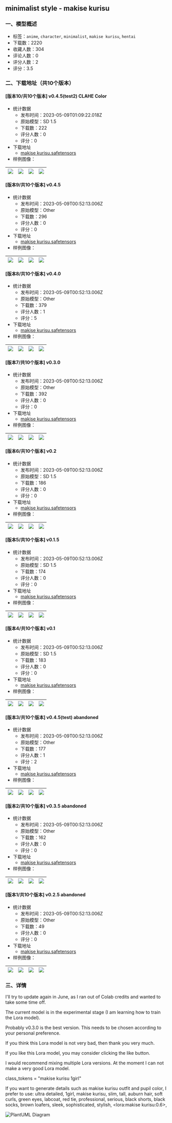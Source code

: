## minimalist style - makise kurisu
### 一、模型概述

- 标签：`anime`, `character`, `minimalist`, `makise kurisu`, `hentai`
- 下载数：2220
- 收藏人数：304
- 评论人数：0
- 评分人数：2
- 评分：3.5

### 二、下载地址（共10个版本）

#### [版本10/共10个版本] v0.4.5(test2) CLAHE Color

- 统计数据
  - 发布时间：2023-05-09T01:09:22.018Z
  - 原始模型：SD 1.5
  - 下载数：222
  - 评分人数：0
  - 评分：0
- 下载地址
  - [makise kurisu.safetensors](https://civitai.com/api/download/models/65939)
- 样例图像：

| <img src="https://image.civitai.com/xG1nkqKTMzGDvpLrqFT7WA/15184e08-576d-4324-bb68-dcfdef6069a5/width=450/731061.jpeg" /> | <img src="https://image.civitai.com/xG1nkqKTMzGDvpLrqFT7WA/51b30c13-77df-4eda-b51a-2110e266b11a/width=450/731065.jpeg" /> | <img src="https://image.civitai.com/xG1nkqKTMzGDvpLrqFT7WA/c9c2fec6-b1f8-4264-9545-ec7797147cf7/width=450/731062.jpeg" /> | <img src="https://image.civitai.com/xG1nkqKTMzGDvpLrqFT7WA/e855bdf9-2022-4961-8b64-45639358a7df/width=450/731058.jpeg" /> |
| ---- | ---- | ---- | ---- |

#### [版本9/共10个版本] v0.4.5

- 统计数据
  - 发布时间：2023-05-09T00:52:13.006Z
  - 原始模型：Other
  - 下载数：296
  - 评分人数：0
  - 评分：0
- 下载地址
  - [makise kurisu.safetensors](https://civitai.com/api/download/models/55675)
- 样例图像：

| <img src="https://image.civitai.com/xG1nkqKTMzGDvpLrqFT7WA/b8355af2-94a0-40db-2a4a-908fd7287d00/width=450/603289.jpeg" /> | <img src="https://image.civitai.com/xG1nkqKTMzGDvpLrqFT7WA/bdc3f053-30c1-4d56-7d68-4d77a75ab300/width=450/603285.jpeg" /> | <img src="https://image.civitai.com/xG1nkqKTMzGDvpLrqFT7WA/63404b04-5bb4-4c58-5005-aaf409fd2300/width=450/603293.jpeg" /> | <img src="https://image.civitai.com/xG1nkqKTMzGDvpLrqFT7WA/d69cdfb7-7b77-4577-df2b-5a3117b85000/width=450/603292.jpeg" /> |
| ---- | ---- | ---- | ---- |

#### [版本8/共10个版本] v0.4.0

- 统计数据
  - 发布时间：2023-05-09T00:52:13.006Z
  - 原始模型：Other
  - 下载数：379
  - 评分人数：1
  - 评分：5
- 下载地址
  - [makise kurisu.safetensors](https://civitai.com/api/download/models/41955)
- 样例图像：

| <img src="https://image.civitai.com/xG1nkqKTMzGDvpLrqFT7WA/b351de70-3812-4bfc-5703-d6d06d909d00/width=450/460757.jpeg" /> | <img src="https://image.civitai.com/xG1nkqKTMzGDvpLrqFT7WA/50f60833-7636-44a7-eec8-76322dd69000/width=450/460764.jpeg" /> | <img src="https://image.civitai.com/xG1nkqKTMzGDvpLrqFT7WA/a49b9508-7166-4e15-beea-71ab37a6d700/width=450/466387.jpeg" /> | <img src="https://image.civitai.com/xG1nkqKTMzGDvpLrqFT7WA/b4567f0c-bbfe-4993-ae58-e87e7fcf7d00/width=450/466390.jpeg" /> |
| ---- | ---- | ---- | ---- |

#### [版本7/共10个版本] v0.3.0

- 统计数据
  - 发布时间：2023-05-09T00:52:13.006Z
  - 原始模型：Other
  - 下载数：392
  - 评分人数：0
  - 评分：0
- 下载地址
  - [makise kurisu.safetensors](https://civitai.com/api/download/models/35229)
- 样例图像：

| <img src="https://image.civitai.com/xG1nkqKTMzGDvpLrqFT7WA/78980ee6-2a31-417c-aefa-f77b5ba53700/width=450/418214.jpeg" /> | <img src="https://image.civitai.com/xG1nkqKTMzGDvpLrqFT7WA/6d4ac8c6-77b1-4b97-b2e2-dc5354144f00/width=450/418223.jpeg" /> | <img src="https://image.civitai.com/xG1nkqKTMzGDvpLrqFT7WA/5eeccd1a-a0e2-4162-70dc-bef20dab1700/width=450/418211.jpeg" /> | <img src="https://image.civitai.com/xG1nkqKTMzGDvpLrqFT7WA/c3c805b6-f3dd-434c-4807-a3385aa15200/width=450/418219.jpeg" /> |
| ---- | ---- | ---- | ---- |

#### [版本6/共10个版本] v0.2

- 统计数据
  - 发布时间：2023-05-09T00:52:13.006Z
  - 原始模型：SD 1.5
  - 下载数：186
  - 评分人数：0
  - 评分：0
- 下载地址
  - [makise kurisu.safetensors](https://civitai.com/api/download/models/34143)
- 样例图像：

| <img src="https://image.civitai.com/xG1nkqKTMzGDvpLrqFT7WA/e41b19c4-abf5-48f1-a75a-0e85902e2f00/width=450/389989.jpeg" /> | <img src="https://image.civitai.com/xG1nkqKTMzGDvpLrqFT7WA/691b89c2-371b-4bb8-c114-b55574cdca00/width=450/389986.jpeg" /> | <img src="https://image.civitai.com/xG1nkqKTMzGDvpLrqFT7WA/49084afb-0320-43d3-39a1-73588f7e7a00/width=450/393121.jpeg" /> | <img src="https://image.civitai.com/xG1nkqKTMzGDvpLrqFT7WA/1b6239d8-382f-43e1-26a0-61fe46fd1e00/width=450/389990.jpeg" /> |
| ---- | ---- | ---- | ---- |

#### [版本5/共10个版本] v0.1.5

- 统计数据
  - 发布时间：2023-05-09T00:52:13.006Z
  - 原始模型：SD 1.5
  - 下载数：174
  - 评分人数：0
  - 评分：0
- 下载地址
  - [makise kurisu.safetensors](https://civitai.com/api/download/models/33344)
- 样例图像：

| <img src="https://image.civitai.com/xG1nkqKTMzGDvpLrqFT7WA/09e0aec3-5844-48ed-141e-2e01c9127d00/width=450/386242.jpeg" /> | <img src="https://image.civitai.com/xG1nkqKTMzGDvpLrqFT7WA/d40d2a71-8ad5-46d2-27e8-f1419775ea00/width=450/381821.jpeg" /> | <img src="https://image.civitai.com/xG1nkqKTMzGDvpLrqFT7WA/9c4ba91a-749a-4ff2-267b-19e4ec754200/width=450/379979.jpeg" /> | <img src="https://image.civitai.com/xG1nkqKTMzGDvpLrqFT7WA/b8e2de11-0b42-437a-ee1c-94129a6ada00/width=450/381818.jpeg" /> |
| ---- | ---- | ---- | ---- |

#### [版本4/共10个版本] v0.1

- 统计数据
  - 发布时间：2023-05-09T00:52:13.006Z
  - 原始模型：SD 1.5
  - 下载数：183
  - 评分人数：0
  - 评分：0
- 下载地址
  - [makise kurisu.safetensors](https://civitai.com/api/download/models/32798)
- 样例图像：

| <img src="https://image.civitai.com/xG1nkqKTMzGDvpLrqFT7WA/db6ef92c-2333-486f-2342-0fe6e9be7500/width=450/375205.jpeg" /> | <img src="https://image.civitai.com/xG1nkqKTMzGDvpLrqFT7WA/d0e8e165-36d4-48e8-e9ee-8a7038d06500/width=450/375204.jpeg" /> | <img src="https://image.civitai.com/xG1nkqKTMzGDvpLrqFT7WA/80061af2-a8de-49ef-7bc3-12b672d86800/width=450/373736.jpeg" /> | <img src="https://image.civitai.com/xG1nkqKTMzGDvpLrqFT7WA/ebccd975-1c51-4708-8077-9ee8e8260000/width=450/375202.jpeg" /> |
| ---- | ---- | ---- | ---- |

#### [版本3/共10个版本] v0.4.5(test) abandoned

- 统计数据
  - 发布时间：2023-05-09T00:52:13.006Z
  - 原始模型：Other
  - 下载数：177
  - 评分人数：1
  - 评分：2
- 下载地址
  - [makise kurisu.safetensors](https://civitai.com/api/download/models/50848)
- 样例图像：

| <img src="https://image.civitai.com/xG1nkqKTMzGDvpLrqFT7WA/cedd55d4-33bd-4c90-86ee-ee7d4a54c000/width=450/547173.jpeg" /> | <img src="https://image.civitai.com/xG1nkqKTMzGDvpLrqFT7WA/af6f8985-89fd-4e97-a1d6-04f2e7306000/width=450/547174.jpeg" /> | <img src="https://image.civitai.com/xG1nkqKTMzGDvpLrqFT7WA/9ebb3266-46ff-47fa-5b2f-a23489213800/width=450/547166.jpeg" /> | <img src="https://image.civitai.com/xG1nkqKTMzGDvpLrqFT7WA/4ceb7eb5-3fef-4c55-cc8f-0cd5e4a37c00/width=450/547171.jpeg" /> |
| ---- | ---- | ---- | ---- |

#### [版本2/共10个版本] v0.3.5 abandoned

- 统计数据
  - 发布时间：2023-05-09T00:52:13.006Z
  - 原始模型：Other
  - 下载数：162
  - 评分人数：0
  - 评分：0
- 下载地址
  - [makise kurisu.safetensors](https://civitai.com/api/download/models/40163)
- 样例图像：

| <img src="https://image.civitai.com/xG1nkqKTMzGDvpLrqFT7WA/64d13950-35b9-4e92-8a2a-59cfc5f03a00/width=450/451055.jpeg" /> | <img src="https://image.civitai.com/xG1nkqKTMzGDvpLrqFT7WA/54d1ce30-c821-4a11-dd9a-e1e56fbeea00/width=450/451259.jpeg" /> | <img src="https://image.civitai.com/xG1nkqKTMzGDvpLrqFT7WA/5b4b2a98-4f77-4a94-16b5-74882ad1eb00/width=450/444338.jpeg" /> | <img src="https://image.civitai.com/xG1nkqKTMzGDvpLrqFT7WA/c1872c4a-b889-45bf-c1bf-5a490921e100/width=450/444334.jpeg" /> |
| ---- | ---- | ---- | ---- |

#### [版本1/共10个版本] v0.2.5 abandoned

- 统计数据
  - 发布时间：2023-05-09T00:52:13.006Z
  - 原始模型：Other
  - 下载数：49
  - 评分人数：0
  - 评分：0
- 下载地址
  - [makise kurisu.safetensors](https://civitai.com/api/download/models/35189)
- 样例图像：

| <img src="https://image.civitai.com/xG1nkqKTMzGDvpLrqFT7WA/156ba18c-d36c-4f04-9a23-4cf30b555500/width=450/418253.jpeg" /> | <img src="https://image.civitai.com/xG1nkqKTMzGDvpLrqFT7WA/a56409db-046b-400e-bf2c-e9dad4da6f00/width=450/418251.jpeg" /> | <img src="https://image.civitai.com/xG1nkqKTMzGDvpLrqFT7WA/df8a733e-7712-4003-ebab-d4163199a800/width=450/418252.jpeg" /> | <img src="https://image.civitai.com/xG1nkqKTMzGDvpLrqFT7WA/970c793d-8242-4b3f-b20d-a21030dd9800/width=450/418268.jpeg" /> |
| ---- | ---- | ---- | ---- |


### 三、详情
<p>I'll try to update again in June, as I ran out of Colab credits and wanted to take some time off.</p><p>The current model is in the experimental stage (I am learning how to train the Lora model).</p><p>Probably v0.3.0 is the best version. This needs to be chosen according to your personal preference.</p><p>If you think this Lora model is not very bad, then thank you very much.</p><p>If you like this Lora model, you may consider clicking the like button.</p><p>I would recommend mixing multiple Lora versions. At the moment I can not make a very good Lora model.</p><p></p><p>class_tokens = "makise kurisu 1girl"</p><p>If you want to generate details such as makise kurisu outfit and pupil color, I prefer to use: ultra detailed, 1girl, makise kurisu, slim, tall, auburn hair, soft curls, green eyes, labcoat, red tie, professional, serious, black shorts, black socks, brown loafers, sleek, sophisticated, stylish, &lt;lora:makise kurisu:0.6&gt;,</p><img src="https://www.planttext.com/api/plantuml/png/pLPDZzis4BthLmps4Y_MTcHvKsoT8aZQNW8KkQJDdPP65ckADCYXlRxqj_UHajTUr2cQeaMoXxKi3kVDU_Fbjq6KbzYReWXRRScxmFbffxpgQQtgxSQxQ9kVd76UTjfk2z5Yc7fjTQ-C3a91Zkc5skh0j8rUXqWpUbUBtcivqizQRP8pG2ImebZjo_c29Xz5sKOPPvdsx8DsTagDPzMldPFkzdLHM2TCNcywAOZA-vVbucLLLajQKTmPfnfkw1Vd5VMkOJDfk5NH28bNLjiD1HR1votkpl27ZuzHYreZrXPSGhEOlngkpkd7A7HqaMfbAO85dZtEF4pLtdcDEE2qvz7-xFAJWeasl88AoVMiqMqR4vdvNd71jg74OYGDm7z3ktgYZT0EIhUnUfp02mM7a73NSF0RPMz97Esygpa4QfGeI12-7VeLJGOHxlANVyf-UM9VFRmgxz8_WF7kMoAMydf1xMvyzyImrPPd4bDPNgLuVwButjOG0u5AnsHZlsPFhYLqseO3eK7J-p6pcUs5vrJuEZzC5jL3-Ume2qQjTpsziqVfy6xsQVcvrb0da_toRuJ9mbrHOpalhwbnDnvz9L46JUxeAqlpcG7mFZdVEBagnFSd8Se_5jNoOIp_14oqc8EXnY14v-lhEZsLnSKreZKw0qm2TIgGqP9cEhSjrp9OL1UEK-S4DkqC8tPm9Vme4LrqNX1JIWC9oTYmPQ_CC9kYjPocaV97magHG0Tj3AsP32jlkJc5yu47A9m0hO6PTEZQA5cUQ4qQQOdNUU3do1KKVuHzxImQrM8PrS0dd5o6feN0T8s504b6GWeH6frkfirsjXuYMiupMZ8S9BJ1HBWMxBcmJJuQRBTcq1gvu-5o5k7iYrHAo7GGUkSLLcBDGzpD7j7c0avN6XtERqwQt015KSrUa422ue2V9cYZUoqPESJrxqZP2xH1WrFTwbeboJBmCFwoMUUyr0uxUpDc89XKOEP8AkSyMmrA9Bfdp_ER_xuH29rmduR4bw_2HNdkXUg-VDOAloBgqVFeBQKlbSYNf6oQVHqwNNVeoaHncnEMotbeaDSuPfltIfeuuXnr21501qwXJf6WBTCFK5EjdlqiMfNpXpTJoX0tkFyYPO9JBVwbmb2i1-PXjdLAUzee4FrjQ8GJD6hub9CJT8W87F5UH__kpV-Gq21kLnHlyG8_9Fy4" alt="PlantUML Diagram" />